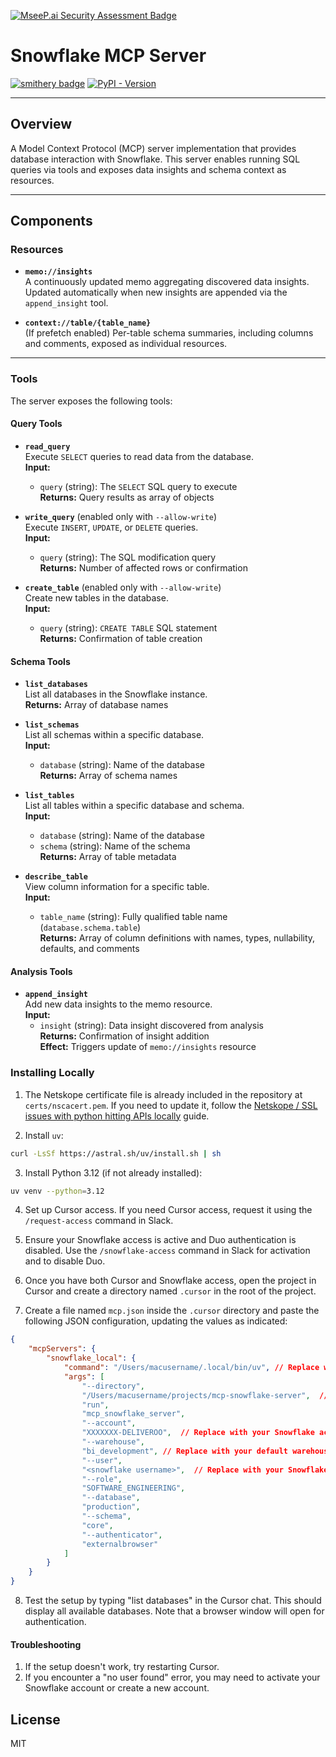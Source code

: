 [![MseeP.ai Security Assessment Badge](https://mseep.net/pr/isaacwasserman-mcp-snowflake-server-badge.png)](https://mseep.ai/app/isaacwasserman-mcp-snowflake-server)

# Snowflake MCP Server

[![smithery badge](https://smithery.ai/badge/mcp_snowflake_server)](https://smithery.ai/server/mcp_snowflake_server) [![PyPI - Version](https://img.shields.io/pypi/dm/mcp-snowflake-server?color&logo=pypi&logoColor=white&label=PyPI%20downloads)](https://pypi.org/project/mcp-snowflake-server/)

---

## Overview
A Model Context Protocol (MCP) server implementation that provides database interaction with Snowflake. This server enables running SQL queries via tools and exposes data insights and schema context as resources.

---

## Components

### Resources

- **`memo://insights`**  
  A continuously updated memo aggregating discovered data insights.  
  Updated automatically when new insights are appended via the `append_insight` tool.

- **`context://table/{table_name}`**  
  (If prefetch enabled) Per-table schema summaries, including columns and comments, exposed as individual resources.

---

### Tools

The server exposes the following tools:

#### Query Tools

- **`read_query`**  
  Execute `SELECT` queries to read data from the database.  
  **Input:**  
  - `query` (string): The `SELECT` SQL query to execute  
  **Returns:** Query results as array of objects

- **`write_query`** (enabled only with `--allow-write`)  
  Execute `INSERT`, `UPDATE`, or `DELETE` queries.  
  **Input:**  
  - `query` (string): The SQL modification query  
  **Returns:** Number of affected rows or confirmation

- **`create_table`** (enabled only with `--allow-write`)  
  Create new tables in the database.  
  **Input:**  
  - `query` (string): `CREATE TABLE` SQL statement  
  **Returns:** Confirmation of table creation

#### Schema Tools

- **`list_databases`**  
  List all databases in the Snowflake instance.  
  **Returns:** Array of database names

- **`list_schemas`**  
  List all schemas within a specific database.  
  **Input:**  
  - `database` (string): Name of the database  
  **Returns:** Array of schema names

- **`list_tables`**  
  List all tables within a specific database and schema.  
  **Input:**  
  - `database` (string): Name of the database  
  - `schema` (string): Name of the schema  
  **Returns:** Array of table metadata

- **`describe_table`**  
  View column information for a specific table.  
  **Input:**  
  - `table_name` (string): Fully qualified table name (`database.schema.table`)  
  **Returns:** Array of column definitions with names, types, nullability, defaults, and comments

#### Analysis Tools

- **`append_insight`**  
  Add new data insights to the memo resource.  
  **Input:**  
  - `insight` (string): Data insight discovered from analysis  
  **Returns:** Confirmation of insight addition  
  **Effect:** Triggers update of `memo://insights` resource



### Installing Locally

1. The Netskope certificate file is already included in the repository at `certs/nscacert.pem`. If you need to update it, follow the [Netskope / SSL issues with python hitting APIs locally](https://deliveroo.atlassian.net/wiki/spaces/BI/pages/5260050516/Netskope+SSL+issues+with+python+hitting+APIs+locally) guide.

2. Install `uv`:

```bash
curl -LsSf https://astral.sh/uv/install.sh | sh
```

3. Install Python 3.12 (if not already installed):

```bash
uv venv --python=3.12
```

4. Set up Cursor access. If you need Cursor access, request it using the `/request-access` command in Slack.

5. Ensure your Snowflake access is active and Duo authentication is disabled. Use the `/snowflake-access` command in Slack for activation and to disable Duo.

6. Once you have both Cursor and Snowflake access, open the project in Cursor and create a directory named `.cursor` in the root of the project.

7. Create a file named `mcp.json` inside the `.cursor` directory and paste the following JSON configuration, updating the values as indicated:

```json
{
    "mcpServers": {
        "snowflake_local": {
            "command": "/Users/macusername/.local/bin/uv", // Replace with your actual uv path
            "args": [
                "--directory",
                "/Users/macusername/projects/mcp-snowflake-server",  // Replace with your actual project path
                "run",
                "mcp_snowflake_server",
                "--account",
                "XXXXXXX-DELIVEROO",  // Replace with your Snowflake account (format: XXXXX-DELIVEROO)
                "--warehouse",
                "bi_development", // Replace with your default warehouse
                "--user",
                "<snowflake username>",  // Replace with your Snowflake username (email address)
                "--role",
                "SOFTWARE_ENGINEERING",
                "--database",
                "production",
                "--schema",
                "core",
                "--authenticator",
                "externalbrowser"
            ]
        }
    }
}
```

8. Test the setup by typing "list databases" in the Cursor chat. This should display all available databases. Note that a browser window will open for authentication.

#### Troubleshooting

1. If the setup doesn't work, try restarting Cursor.
2. If you encounter a "no user found" error, you may need to activate your Snowflake account or create a new account.

## License

MIT
